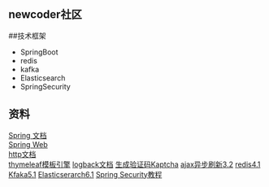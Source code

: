 ## newcoder社区

##技术框架
- SpringBoot
- redis
- kafka
- Elasticsearch
- SpringSecurity

## 资料
[Spring 文档](https://spring.io/guides)    
[Spring Web](https://spring.io/guides/gs/serving-web-content/)   
[http文档](https://developer.mozilla.org/zh-CN/)    
[thymeleaf模板引擎](https://www.thymeleaf.org/)
[logback文档](http://logback.qos.ch/manual/architecture.html)
[生成验证码Kaptcha](http://code.google.com/archive/p/kaptcha/)
[ajax异步刷新3.2](https://developer.mozilla.org/zh-CN/docs/Web/guide/AJAX)
[redis4.1](https://redis.io/commands)
[Kfaka5.1](http://kafka.apache.org/quickstart)
[Elasticserarch6.1](https://www.elastic.co/cn)
[Spring Security教程](http://www.spring4all.com/)




